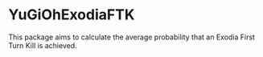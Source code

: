 # YuGiOhExodiaFTK

This package aims to calculate the average probability that an Exodia First Turn Kill is achieved.
